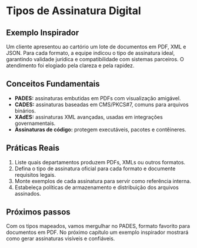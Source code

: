 # Tipos de Assinatura Digital

## Exemplo Inspirador

Um cliente apresentou ao cartório um lote de documentos em PDF, XML e JSON. Para cada formato, a equipe indicou o tipo de assinatura ideal, garantindo validade jurídica e compatibilidade com sistemas parceiros. O atendimento foi elogiado pela clareza e pela rapidez.

## Conceitos Fundamentais

- **PADES:** assinaturas embutidas em PDFs com visualização amigável.
- **CADES:** assinaturas baseadas em CMS/PKCS#7, comuns para arquivos binários.
- **XAdES:** assinaturas XML avançadas, usadas em integrações governamentais.
- **Assinaturas de código:** protegem executáveis, pacotes e contêineres.

## Práticas Reais

1. Liste quais departamentos produzem PDFs, XMLs ou outros formatos.
2. Defina o tipo de assinatura oficial para cada formato e documente requisitos legais.
3. Monte exemplos de cada assinatura para servir como referência interna.
4. Estabeleça políticas de armazenamento e distribuição dos arquivos assinados.

## Próximos passos

Com os tipos mapeados, vamos mergulhar no PADES, formato favorito para documentos em PDF. No próximo capítulo um exemplo inspirador mostrará como gerar assinaturas visíveis e confiáveis.
